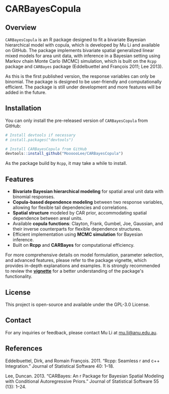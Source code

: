 # CARBayesCopula

## Overview

`CARBayesCopula` is an R package designed to fit a bivariate Bayesian hierarchical model with copula, which is developed by Mu Li and available on GitHub. The package implements bivariate spatial generalized linear mixed models for area unit data, with inference in a Bayesian setting using Markov chain Monte Carlo (MCMC) simulation, which is built on the `Rcpp` package and `CARBayes` package (Eddelbuettel and François 2011; Lee 2013).

As this is the first published version, the response variables can only be binomial. The package is designed to be user-friendly and computationally efficient. The package is still under development and more features will be added in the future.

## Installation

You can only install the pre-released version of `CARBayesCopula` from GitHub:

```r
# Install devtools if necessary
# install.packages("devtools")

# Install CARBayesCopula from GitHub
devtools::install_github("MoooooLee/CARBayesCopula")
```

As the package build by `Rcpp`, it may take a while to install.

## Features

- **Bivariate Bayesian hierarchical modeling** for spatial areal unit data with binomial responses.
- **Copula-based dependence modeling** between two response variables, allowing for flexible tail dependencies and correlations.
- **Spatial structure** modeled by CAR prior, accommodating spatial dependence between areal units.
- Available **copula functions**: Clayton, Frank, Gumbel, Joe, Gaussian, and their inverse counterparts for flexible dependence structures.
- Efficient implementation using **MCMC simulation** for Bayesian inference.
- Built on **Rcpp** and **CARBayes** for computational efficiency.

For more comprehensive details on model formulation, parameter selection, and advanced features, please refer to the package vignette, which provides in-depth explanations and examples. It is strongly recommended to review the [**vignette**](https://mooooolee.github.io/CARBayesCopula/vignettes/my-vignette.html) for a better understanding of the package's functionality.

## License

This project is open-source and available under the GPL-3.0 License.

## Contact

For any inquiries or feedback, please contact Mu Li at [mu.li@anu.edu.au](mu.li@anu.edu.au).

## References

Eddelbuettel, Dirk, and Romain François. 2011. “Rcpp: Seamless r and c++ Integration.” Journal of Statistical Software 40: 1–18.

Lee, Duncan. 2013. “CARBayes: An r Package for Bayesian Spatial Modeling with Conditional Autoregressive Priors.” Journal of Statistical Software 55 (13): 1–24.
